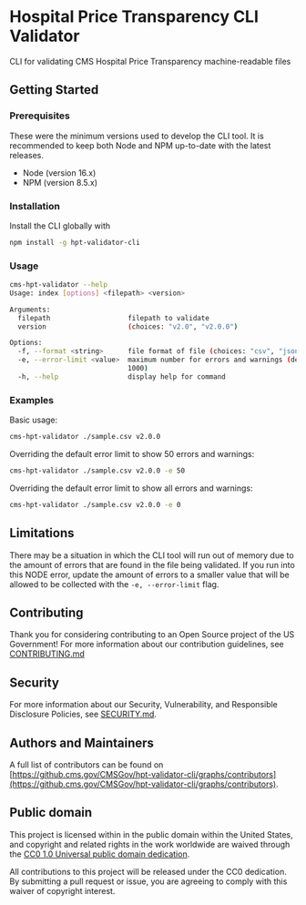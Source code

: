 # Hospital Price Transparency CLI Validator

CLI for validating CMS Hospital Price Transparency machine-readable files

## Getting Started

### Prerequisites
These were the minimum versions used to develop the CLI tool. It is recommended to keep both Node and NPM up-to-date with the latest releases.

* Node (version 16.x)  
* NPM (version 8.5.x)

### Installation

Install the CLI globally with

```sh
npm install -g hpt-validator-cli
```

### Usage

```sh
cms-hpt-validator --help
Usage: index [options] <filepath> <version>

Arguments:
  filepath                   filepath to validate
  version                    (choices: "v2.0", "v2.0.0")

Options:
  -f, --format <string>      file format of file (choices: "csv", "json")
  -e, --error-limit <value>  maximum number for errors and warnings (default:
                             1000)
  -h, --help                 display help for command
```

### Examples

Basic usage:

```sh
cms-hpt-validator ./sample.csv v2.0.0
```

Overriding the default error limit to show 50 errors and warnings:

```sh
cms-hpt-validator ./sample.csv v2.0.0 -e 50
```

Overriding the default error limit to show all errors and warnings:

```sh
cms-hpt-validator ./sample.csv v2.0.0 -e 0
```

## Limitations
There may be a situation in which the CLI tool will run out of memory due to the amount of errors that are found in the file being validated. If you run into this NODE error, update the amount of errors to a smaller value that will be allowed to be collected with the `-e, --error-limit` flag.


## Contributing

Thank you for considering contributing to an Open Source project of the US
Government! For more information about our contribution guidelines, see
[CONTRIBUTING.md](CONTRIBUTING.md)

## Security

For more information about our Security, Vulnerability, and Responsible
Disclosure Policies, see [SECURITY.md](SECURITY.md).

## Authors and Maintainers

A full list of contributors can be found on [https://github.cms.gov/CMSGov/hpt-validator-cli/graphs/contributors](https://github.cms.gov/CMSGov/hpt-validator-cli/graphs/contributors).

## Public domain

This project is licensed within in the public domain within the United States,
and copyright and related rights in the work worldwide are waived through the
[CC0 1.0 Universal public domain
dedication](https://creativecommons.org/publicdomain/zero/1.0/).

All contributions to this project will be released under the CC0 dedication. By
submitting a pull request or issue, you are agreeing to comply with this waiver
of copyright interest.
